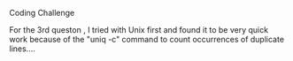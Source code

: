 Coding Challenge

For the 3rd queston , I tried with Unix first and found it to be very quick work because of the "uniq -c" command to count occurrences of duplicate lines.... 
